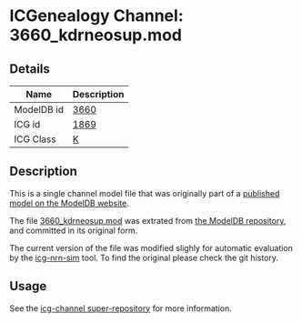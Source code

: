 # ICGenealogy Channel: 3660\_kdrneosup.mod

## Details

Name | Description
---- | -----------
ModelDB id | [3660](http://senselab.med.yale.edu/ModelDB/ShowModel.cshtml?model=3660)
ICG id | [1869](http://icg.neurotheory.ox.ac.uk/channels/1/1869)
ICG Class | [K](http://icg.neurotheory.ox.ac.uk/channels/1)

## Description

This is a single channel model file that was originally part of a [published model on the ModelDB website](http://senselab.med.yale.edu/mModelDB/ShowModel.cshtml?model=3660).


The file [3660\_kdrneosup.mod](3660_kdrneosup.mod) was extrated from [the ModelDB repository](http://senselab.med.yale.edu/ModelDB/ShowModel.cshtml?model=3660), and committed in its original form.

The current version of the file was modified slighly for automatic evaluation by the [icg-nrn-sim](https://github.com/icgenealogy/icg-nrn-sim) tool. To find the original please check the git history.


## Usage

See the [icg-channel super-repository](https://github.com/icgenealogy/icg-channels) for more information.